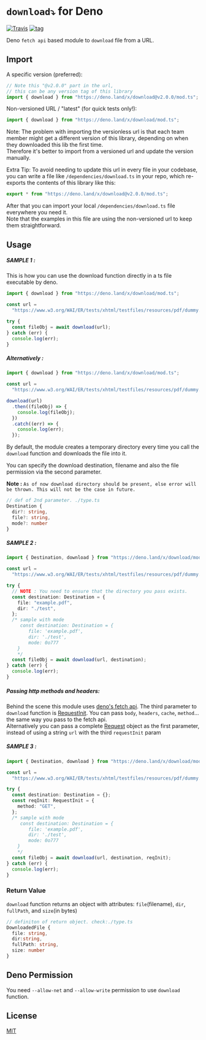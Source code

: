 # `download⤵️` for Deno

[![Travis](http://img.shields.io/travis/deno-module/download.svg?style=flat)](https://travis-ci.org/github/deno-module/download/)
[![tag](https://img.shields.io/badge/deno->=1.0.2-green.svg?color=blue&logo=qcom&logoColor=blue&style=plastic)](https://github.com/denoland/deno)

Deno `fetch api` based module to `download` file from a URL.

## Import

A specific version (preferred):

```ts
// Note this "@v2.0.0" part in the url,
// this can be any version tag of this library
import { download } from "https://deno.land/x/download@v2.0.0/mod.ts";
```

Non-versioned URL / "latest" (for quick tests only!):

```ts
import { download } from "https://deno.land/x/download/mod.ts";
```

Note: The problem with importing the versionless url is that each team member
might get a different version of this library, depending on when they downloaded
this lib the first time.\
Therefore it's better to import from a versioned url and update the version
manually.

Extra Tip: To avoid needing to update this url in every file in your codebase,
you can write a file like `/dependencies/download.ts` in your repo, which
re-exports the contents of this library like this:

```ts
export * from "https://deno.land/x/download@v2.0.0/mod.ts";
```

After that you can import your local `/dependencies/download.ts` file everywhere
you need it.\
Note that the examples in this file are using the non-versioned url to keep them
straightforward.

## Usage

##### SAMPLE 1 :

This is how you can use the download function directly in a ts file executable
by deno.

```ts
import { download } from "https://deno.land/x/download/mod.ts";

const url =
  "https://www.w3.org/WAI/ER/tests/xhtml/testfiles/resources/pdf/dummy.pdf";

try {
  const fileObj = await download(url);
} catch (err) {
  console.log(err);
}
```

##### Alternatively :

```ts
import { download } from "https://deno.land/x/download/mod.ts";

const url =
  "https://www.w3.org/WAI/ER/tests/xhtml/testfiles/resources/pdf/dummy.pdf";

download(url)
  .then((fileObj) => {
    console.log(fileObj);
  })
  .catch((err) => {
    console.log(err);
  });
```

By default, the module creates a temporary directory every time you call the
`download` function and downloads the file into it.

You can specify the download destination, filename and also the file permission
via the second parameter.

**Note :**
`As of now download directory should be present, else error will be thrown. This will not be the case in future.`

```ts
// def of 2nd parameter. ./type.ts
Destination {
  dir?: string,
  file?: string,
  mode?: number
}
```

##### SAMPLE 2 :

```ts
import { Destination, download } from "https://deno.land/x/download/mod.ts";

const url =
  "https://www.w3.org/WAI/ER/tests/xhtml/testfiles/resources/pdf/dummy.pdf";

try {
  // NOTE : You need to ensure that the directory you pass exists.
  const destination: Destination = {
    file: "example.pdf",
    dir: "./test",
  };
  /* sample with mode
     const destination: Destination = {
        file: 'example.pdf',
        dir: './test',
        mode: 0o777
    }
    */
  const fileObj = await download(url, destination);
} catch (err) {
  console.log(err);
}
```

##### Passing http methods and headers:

Behind the scene this module uses
[deno's fetch api](https://doc-land.deno.dev/deno/stable/~/fetch). The third
parameter to `download` function is
[RequestInit](https://doc-land.deno.dev/deno/stable/~/RequestInit). You can pass
`body`, `headers`, `cache`, `method`... the same way you pass to the fetch api.\
Alternatively you can pass a complete
[Request](https://doc-land.deno.dev/deno/stable/~/Request) object as the first
parameter, instead of using a string `url` with the third `requestInit` param

##### SAMPLE 3 :

```ts
import { Destination, download } from "https://deno.land/x/download/mod.ts";

const url =
  "https://www.w3.org/WAI/ER/tests/xhtml/testfiles/resources/pdf/dummy.pdf";

try {
  const destination: Destination = {};
  const reqInit: RequestInit = {
    method: "GET",
  };
  /* sample with mode
     const destination: Destination = {
        file: 'example.pdf',
        dir: './test',
        mode: 0o777
    }
    */
  const fileObj = await download(url, destination, reqInit);
} catch (err) {
  console.log(err);
}
```

### Return Value

`download` function returns an object with attributes: `file`(filename), `dir`,
`fullPath`, and `size`(in bytes)

```ts
// definiton of return object. check:./type.ts
DownloadedFile {
  file: string,
  dir:string,
  fullPath: string,
  size: number
}
```

## Deno Permission

You need `--allow-net` and `--allow-write` permission to use `download`
function.

## License

[MIT](./LICENSE)
